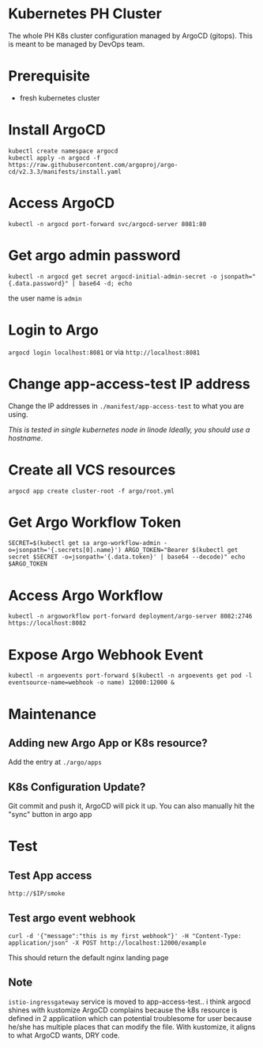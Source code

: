 # Kubernetes PH Cluster

The whole PH K8s cluster configuration managed by ArgoCD (gitops).
This is meant to be managed by DevOps team.

# Prerequisite
- fresh kubernetes cluster

# Install ArgoCD
```
kubectl create namespace argocd
kubectl apply -n argocd -f https://raw.githubusercontent.com/argoproj/argo-cd/v2.3.3/manifests/install.yaml
```

# Access ArgoCD
`kubectl -n argocd port-forward svc/argocd-server 8081:80`

# Get argo admin password
`kubectl -n argocd get secret argocd-initial-admin-secret -o jsonpath="{.data.password}" | base64 -d; echo`

the user name is `admin`

# Login to Argo
`argocd login localhost:8081` or via `http://localhost:8081`

# Change app-access-test IP address
Change the IP addresses in `./manifest/app-access-test` to what you are using.

_This is tested in single kubernetes node in linode_
_Ideally, you should use a hostname_. 

# Create all VCS resources
`argocd app create cluster-root -f argo/root.yml`

# Get Argo Workflow Token
`SECRET=$(kubectl get sa argo-workflow-admin -o=jsonpath='{.secrets[0].name}')
ARGO_TOKEN="Bearer $(kubectl get secret $SECRET -o=jsonpath='{.data.token}' | base64 --decode)"
echo $ARGO_TOKEN`

# Access Argo Workflow
`kubectl -n argoworkflow port-forward deployment/argo-server 8082:2746`
`https://localhost:8082`

# Expose Argo Webhook Event
`kubectl -n argoevents port-forward $(kubectl -n argoevents get pod -l eventsource-name=webhook -o name) 12000:12000 &`

# Maintenance

## Adding new Argo App or K8s resource?
Add the entry at `./argo/apps`

## K8s Configuration Update?
Git commit and push it, ArgoCD will pick it up.
You can also manually hit the "sync" button in argo app

# Test

## Test App access
`http://$IP/smoke`

## Test argo event webhook
`curl -d '{"message":"this is my first webhook"}' -H "Content-Type: application/json" -X POST http://localhost:12000/example`

This should return the default nginx landing page

## Note
`istio-ingressgateway` service is moved to app-access-test.. i think argocd shines with kustomize
ArgoCD complains because the k8s resource is defined in 2 applicatiion
which can potential troublesome for user because he/she has multiple places that can modify the file. 
With kustomize, it aligns to what ArgoCD wants, DRY code.

